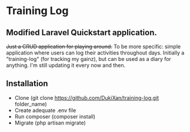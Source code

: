 # Training Log

## Modified Laravel Quickstart application.

~~Just a CRUD application for playing around.~~ To be more specific: simple application where users can log their activities throughout days. Initially a "training-log" (for tracking my gainz), but can be used as a diary for anything. I'm still updating it every now and then.

## Installation

* Clone (git clone https://github.com/DukiXan/training-log.git folder_name)
* Create adequate .env file
* Run composer (composer install)
* Migrate (php artisan migrate)
